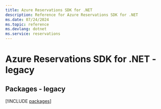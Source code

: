 ```yaml
---
title: Azure Reservations SDK for .NET
description: Reference for Azure Reservations SDK for .NET
ms.date: 07/24/2024
ms.topic: reference
ms.devlang: dotnet
ms.service: reservations
---
```

# Azure Reservations SDK for .NET - legacy
## Packages - legacy
[!INCLUDE [packages](reservations-index.md)]